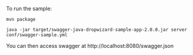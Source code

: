 To run the  sample:

```
mvn package

java -jar target/swagger-java-dropwizard-sample-app-2.0.0.jar server conf/swagger-sample.yml

```

You can then access swagger at http://localhost:8080/swagger.json

